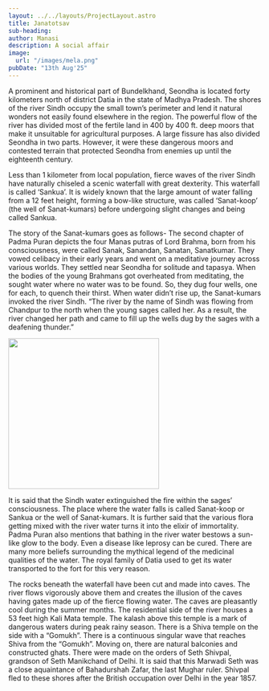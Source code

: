 ```yaml
---
layout: ../../layouts/ProjectLayout.astro
title: Janatotsav
sub-heading:
author: Manasi
description: A social affair
image:
  url: "/images/mela.png"
pubDate: "13th Aug'25"
---
```

A prominent and historical part of Bundelkhand, Seondha is located forty kilometers north of district Datia in the state of Madhya Pradesh. The shores of the river Sindh occupy the small town’s perimeter and lend it natural wonders not easily found elsewhere in the region. The powerful flow of the river has divided most of the fertile land in 400 by 400 ft. deep moors that make it unsuitable for agricultural purposes. A large fissure has also divided Seondha in two parts. However, it were these dangerous moors and contested terrain that protected Seondha from enemies up until the eighteenth century.

Less than 1 kilometer from local population, fierce waves of the river Sindh have naturally chiseled a scenic waterfall with great dexterity. This waterfall is called ‘Sankua’. It is widely known that the large amount of water falling from a 12 feet height, forming a bow-like structure, was called ‘Sanat-koop’ (the well of Sanat-kumars) before undergoing slight changes and being called Sankua.

The story of the Sanat-kumars goes as follows- The second chapter of Padma Puran depicts the four Manas putras of Lord Brahma, born from his consciousness, were called Sanak, Sanandan, Sanatan, Sanatkumar. They vowed celibacy in their early years and went on a meditative journey across various worlds. They settled near Seondha for solitude and tapasya. When the bodies of the young Brahmans got overheated from meditating, the sought water where no water was to be found. So, they dug four wells, one for each, to quench their thirst. When water didn’t rise up, the Sanat-kumars invoked the river Sindh.
“The river by the name of Sindh was flowing from Chandpur to the north when the young sages called her. As a result, the river changed her path and came to fill up the wells dug by the sages with a deafening thunder.”


<img src="/images/sankua.png" height="300"/>

It is said that the Sindh water extinguished the fire within the sages’ consciousness. The place where the water falls is called Sanat-koop or Sankua or the well of Sanat-kumars. It is further said that the various flora getting mixed with the river water turns it into the elixir of immortality. Padma Puran also mentions that bathing in the river water bestows a sun-like glow to the body. Even a disease like leprosy can be cured. There are many more beliefs surrounding the mythical legend of the medicinal qualities of the water. The royal family of Datia used to get its water transported to the fort for this very reason.

The rocks beneath the waterfall have been cut and made into caves. The river flows vigorously above them and creates the illusion of the caves having gates made up of the fierce flowing water. The caves are pleasantly cool during the summer months. The residential side of the river houses a 53 feet high Kali Mata temple. The kalash above this temple is a mark of dangerous waters during peak rainy season. There is a Shiva temple on the side with a “Gomukh”. There is a continuous singular wave that reaches Shiva from the “Gomukh”.  Moving on, there are natural balconies and constructed ghats. There were made on the orders of Seth Shivpal, grandson of Seth Manikchand of Delhi. It is said that this Marwadi Seth was a close aquaintance of Bahadurshah Zafar, the last Mughar ruler. Shivpal fled to these shores after the British occupation over Delhi in the year 1857.

